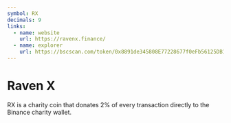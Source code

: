 ```yaml
---
symbol: RX
decimals: 9
links:
  - name: website
    url: https://ravenx.finance/
  - name: explorer
    url: https://bscscan.com/token/0x8891de345808E77228677f0eFb56125DB1E93a49
---
```


# Raven X

RX is a charity coin that donates 2% of every transaction directly to the Binance charity wallet.
